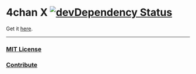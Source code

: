 # 4chan X [![devDependency Status](https://david-dm.org/ihavenoface/4chan-x/dev-status.svg?theme=shields.io)](https://david-dm.org/ihavenoface/4chan-x#info=devDependencies)

Get it [here](http://ihavenoface.github.io/4chan-x).

***

### [MIT License](/LICENSE)
### [Contribute](/CONTRIBUTING.md)
